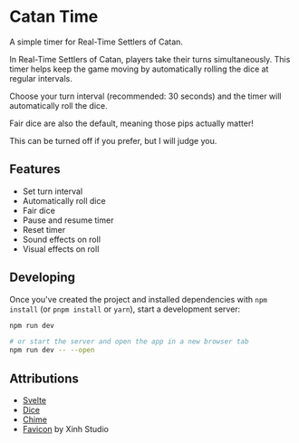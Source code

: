 # Catan Time

A simple timer for Real-Time Settlers of Catan.

In Real-Time Settlers of Catan, players take their turns simultaneously.
This timer helps keep the game moving by automatically rolling the dice at regular intervals.

Choose your turn interval (recommended: 30 seconds)
and the timer will automatically roll the dice.

Fair dice are also the default, meaning those pips actually matter!

This can be turned off if you prefer, but I will judge you.

## Features

- Set turn interval
- Automatically roll dice
- Fair dice
- Pause and resume timer
- Reset timer
- Sound effects on roll
- Visual effects on roll


## Developing

Once you've created the project and installed dependencies with `npm install` (or `pnpm install` or `yarn`), start a development server:

```bash
npm run dev

# or start the server and open the app in a new browser tab
npm run dev -- --open
```

## Attributions

- [Svelte](https://svelte.dev)
- [Dice](https://codepen.io/abirana/pen/rNMLrPB)
- [Chime](https://pixabay.com/users/lucadialessandro-25927643/)
- [Favicon](https://www.flaticon.com/free-icons/dices) by Xinh Studio